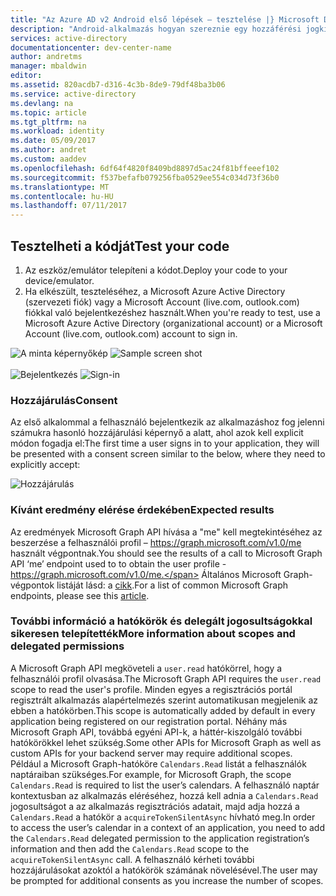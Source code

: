 ```yaml
---
title: "Az Azure AD v2 Android első lépések – tesztelése |} Microsoft Docs"
description: "Android-alkalmazás hogyan szereznie egy hozzáférési jogkivonatot és hívható meg Microsoft Graph API-val vagy a hozzáférési jogkivonatok az Azure Active Directory v2 végpont igénylő API-k"
services: active-directory
documentationcenter: dev-center-name
author: andretms
manager: mbaldwin
editor: 
ms.assetid: 820acdb7-d316-4c3b-8de9-79df48ba3b06
ms.service: active-directory
ms.devlang: na
ms.topic: article
ms.tgt_pltfrm: na
ms.workload: identity
ms.date: 05/09/2017
ms.author: andret
ms.custom: aaddev
ms.openlocfilehash: 6df64f4820f8409bd8897d5ac24f81bffeeef102
ms.sourcegitcommit: f537befafb079256fba0529ee554c034d73f36b0
ms.translationtype: MT
ms.contentlocale: hu-HU
ms.lasthandoff: 07/11/2017
---
```

## <a name="test-your-code"></a><span data-ttu-id="7cc19-103">Tesztelheti a kódját</span><span class="sxs-lookup"><span data-stu-id="7cc19-103">Test your code</span></span>

1. <span data-ttu-id="7cc19-104">Az eszköz/emulátor telepíteni a kódot.</span><span class="sxs-lookup"><span data-stu-id="7cc19-104">Deploy your code to your device/emulator.</span></span>
2. <span data-ttu-id="7cc19-105">Ha elkészült, teszteléséhez, a Microsoft Azure Active Directory (szervezeti fiók) vagy a Microsoft Account (live.com, outlook.com) fiókkal való bejelentkezéshez használt.</span><span class="sxs-lookup"><span data-stu-id="7cc19-105">When you're ready to test, use a Microsoft Azure Active Directory (organizational account) or a Microsoft Account (live.com, outlook.com) account to sign in.</span></span> 

<span data-ttu-id="7cc19-106">![A minta képernyőkép](media/active-directory-mobileanddesktopapp-android-test/mainwindow.png)
</span><span class="sxs-lookup"><span data-stu-id="7cc19-106">![Sample screen shot](media/active-directory-mobileanddesktopapp-android-test/mainwindow.png)
</span></span><br/><br/><span data-ttu-id="7cc19-107">
![Bejelentkezés](media/active-directory-mobileanddesktopapp-android-test/usernameandpassword.png)</span><span class="sxs-lookup"><span data-stu-id="7cc19-107">
![Sign-in](media/active-directory-mobileanddesktopapp-android-test/usernameandpassword.png)</span></span>

### <a name="consent"></a><span data-ttu-id="7cc19-108">Hozzájárulás</span><span class="sxs-lookup"><span data-stu-id="7cc19-108">Consent</span></span>
<span data-ttu-id="7cc19-109">Az első alkalommal a felhasználó bejelentkezik az alkalmazáshoz fog jelenni számukra hasonló hozzájárulási képernyő a alatt, ahol azok kell explicit módon fogadja el:</span><span class="sxs-lookup"><span data-stu-id="7cc19-109">The first time a user signs in to your application, they will be presented with a consent screen similar to the below, where they need to explicitly accept:</span></span> 

![Hozzájárulás](media/active-directory-mobileanddesktopapp-android-test/androidconsent.png)


### <a name="expected-results"></a><span data-ttu-id="7cc19-111">Kívánt eredmény elérése érdekében</span><span class="sxs-lookup"><span data-stu-id="7cc19-111">Expected results</span></span>
<span data-ttu-id="7cc19-112">Az eredmények Microsoft Graph API hívása a "me" kell megtekintéséhez az beszerzése a felhasználói profil – https://graph.microsoft.com/v1.0/me használt végpontnak.</span><span class="sxs-lookup"><span data-stu-id="7cc19-112">You should see the results of a call to Microsoft Graph API ‘me’ endpoint used to to obtain the user profile - https://graph.microsoft.com/v1.0/me.</span></span> <span data-ttu-id="7cc19-113">Általános Microsoft Graph-végpontok listáját lásd: a [cikk](https://developer.microsoft.com/graph/docs#common-microsoft-graph-queries).</span><span class="sxs-lookup"><span data-stu-id="7cc19-113">For a list of common Microsoft Graph endpoints, please see this [article](https://developer.microsoft.com/graph/docs#common-microsoft-graph-queries).</span></span>

<!--start-collapse-->
### <a name="more-information-about-scopes-and-delegated-permissions"></a><span data-ttu-id="7cc19-114">További információ a hatókörök és delegált jogosultságokkal sikeresen telepítették</span><span class="sxs-lookup"><span data-stu-id="7cc19-114">More information about scopes and delegated permissions</span></span>

<span data-ttu-id="7cc19-115">A Microsoft Graph API megköveteli a `user.read` hatókörrel, hogy a felhasználói profil olvasása.</span><span class="sxs-lookup"><span data-stu-id="7cc19-115">The Microsoft Graph API requires the `user.read` scope to read the user's profile.</span></span> <span data-ttu-id="7cc19-116">Minden egyes a regisztrációs portál regisztrált alkalmazás alapértelmezés szerint automatikusan megjelenik az ebben a hatókörben.</span><span class="sxs-lookup"><span data-stu-id="7cc19-116">This scope is automatically added by default in every application being registered on our registration portal.</span></span> <span data-ttu-id="7cc19-117">Néhány más Microsoft Graph API, továbbá egyéni API-k, a háttér-kiszolgáló további hatókörökkel lehet szükség.</span><span class="sxs-lookup"><span data-stu-id="7cc19-117">Some other APIs for Microsoft Graph as well as custom APIs for your backend server may require additional scopes.</span></span> <span data-ttu-id="7cc19-118">Például a Microsoft Graph-hatóköre `Calendars.Read` listát a felhasználók naptáraiban szükséges.</span><span class="sxs-lookup"><span data-stu-id="7cc19-118">For example, for Microsoft Graph, the scope `Calendars.Read` is required to list the user’s calendars.</span></span> <span data-ttu-id="7cc19-119">A felhasználó naptár kontextusban az alkalmazás eléréséhez, hozzá kell adnia a `Calendars.Read` jogosultságot a az alkalmazás regisztrációs adatait, majd adja hozzá a `Calendars.Read` a hatókör a `acquireTokenSilentAsync` hívható meg.</span><span class="sxs-lookup"><span data-stu-id="7cc19-119">In order to access the user’s calendar in a context of an application, you need to add the `Calendars.Read` delegated permission to the application registration’s information and then add the `Calendars.Read` scope to the `acquireTokenSilentAsync` call.</span></span> <span data-ttu-id="7cc19-120">A felhasználó kérheti további hozzájárulásokat azoktól a hatókörök számának növelésével.</span><span class="sxs-lookup"><span data-stu-id="7cc19-120">The user may be prompted for additional consents as you increase the number of scopes.</span></span>

<!--end-collapse-->
